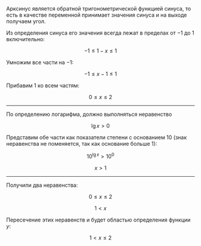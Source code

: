 Арксинус является обратной тригонометрической функцией синуса, то есть в качестве переменной принимает значения синуса и на выходе получаем угол.

Из определения синуса его значения всегда лежат в пределах от $-1$ до $1$ включительно:

$$ -1 \leq 1 - x \leq 1 $$

Умножим все части на $-1$:

$$ -1 \leq x - 1 \leq 1 $$

Прибавим $1$ ко всем частям:

$$ 0 \leq x \leq 2 $$

---

По определению логарифма, должно выполняться неравенство

$$ \lg x > 0 $$

Представим обе части как показатели степени с основанием 10 (знак неравенства не поменяется, так как основание больше $1$):

$$ 10^{\lg x} > 10^0 $$

$$ x > 1 $$

---

Получили два неравенства:

$$ 0 \leq x \leq 2 $$

$$ 1 < x $$

Пересечение этих неравенств и будет областью определения функции $y$:

$$ 1 < x \leq 2 $$